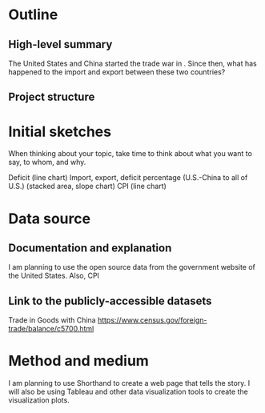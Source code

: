 # Outline
## High-level summary
The United States and China started the trade war in . Since then, what has happened to the import and export between these two countries?

## Project structure

# Initial sketches

When thinking about your topic, take time to think about what you want to say, to whom, and why. 

Deficit (line chart)
Import, export, deficit percentage (U.S.-China to all of U.S.) (stacked area, slope chart)
CPI (line chart)

# Data source
## Documentation and explanation

I am planning to use the open source data from the government website of the United States.
Also, CPI

## Link to the publicly-accessible datasets
Trade in Goods with China
https://www.census.gov/foreign-trade/balance/c5700.html



# Method and medium
I am planning to use Shorthand to create a web page that tells the story. I will also be using Tableau and other data visualization tools to create the visualization plots.
